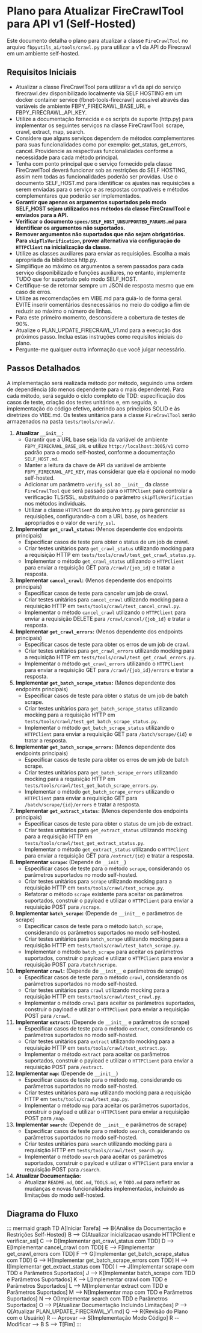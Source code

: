 # Plano para Atualizar FireCrawlTool para API v1 (Self-Hosted)

Este documento detalha o plano para atualizar a classe `FireCrawlTool` no arquivo `fbpyutils_ai/tools/crawl.py` para utilizar a v1 da API do Firecrawl em um ambiente self-hosted.

## Requisitos Iniciais

*   Atualizar a classe FireCrawlTool para utilizar a v1 da api do serviço firecrawl.dev disponibilizado localmente via SELF HOSTING em um docker container service (fbnet-tools-firecrawl) acessível através das variáveis de ambiente FBPY_FIRECRAWL_BASE_URL e FBPY_FIRECRAWL_API_KEY.
*   Utilize a documentação fornecida e os scripts de suporte (http.py) para implementar os seguintes serviços na classe FireCrawlTool: scrape, crawl, extract, map, search.
*   Considere que alguns serviços dependem de métodos complementares para suas funcionalidades como por exemplo: get_status, get_errors, cancel. Providencie as respectivas funcionalidades conforme a necessidade para cada método principal.
*   Tenha com ponto principal que o serviço fornecido pela classe FireCrawlTool deverá funcionar sob as restrições do SELF HOSTING, assim nem todas as funcionalidades poderão ser providas. Use o documento SELF_HOST.md para identificar os ajustes nas requisições a serem enviadas para o serviço e as respostas compatíveis e métodos complementares que poderão ser implementados.
*   **Garantir que apenas os argumentos suportados pelo modo SELF_HOST sejam utilizados nos métodos da classe FireCrawlTool e enviados para a API.**
*   **Verificar o documento `specs/SELF_HOST_UNSUPPORTED_PARAMS.md` para identificar os argumentos não suportados.**
*   **Remover argumentos não suportados que não sejam obrigatórios. Para `skipTlsVerification`, prover alternativa via configuração do `HTTPClient` na inicialização da classe.**
*   Utilize as classes auxiliares para enviar as requisições. Escolha a mais apropriada da bibilioteca http.py.
*   Simplifique ao máximo os argumentos a serem passados para cada serviço disponibilizado e funções auxiliares, no entanto, implemente TUDO que for suportado pelo modo SELF_HOST.
*   Certifique-se de retornar sempre um JSON de resposta mesmo que em caso de erros.
*   Utilize as recomendações em VIBE.md para guiá-lo de forma geral. EVITE inserir comentários desnecessários no meio do código a fim de reduzir ao máximo o número de linhas.
*   Para este primeiro momento, desconsidere a cobertura de testes de 90%.
*   Atualize o PLAN_UPDATE_FIRECRAWL_V1.md para a execução dos próximos passo. Inclua estas instruções como requisitos iniciais do plano.
*   Pergunte-me qualquer outra informação que você julgar necessário.

## Passos Detalhados

A implementação será realizada método por método, seguindo uma ordem de dependência (do menos dependente para o mais dependente). Para cada método, será seguido o ciclo completo de TDD: especificação dos casos de teste, criação dos testes unitários e, em seguida, a implementação do código efetivo, aderindo aos princípios SOLID e às diretrizes do VIBE.md. Os testes unitários para a classe `FireCrawlTool` serão armazenados na pasta `tests/tools/crawl/`.

1.  **Atualizar `__init__`:**
    *   Garantir que a URL base seja lida da variável de ambiente `FBPY_FIRECRAWL_BASE_URL` e utilize `http://localhost:3005/v1` como padrão para o modo self-hosted, conforme a documentação `SELF_HOST.md`.
    *   Manter a leitura da chave de API da variável de ambiente `FBPY_FIRECRAWL_API_KEY`, mas considerar que ela é opcional no modo self-hosted.
    *   Adicionar um parâmetro `verify_ssl` ao `__init__` da classe `FireCrawlTool` que será passado para o `HTTPClient` para controlar a verificação TLS/SSL, substituindo o parâmetro `skipTlsVerification` nos métodos individuais.
    *   Utilizar a classe `HTTPClient` do arquivo `http.py` para gerenciar as requisições, configurando-a com a URL base, os headers apropriados e o valor de `verify_ssl`.
2.  **Implementar `get_crawl_status`:** (Menos dependente dos endpoints principais)
    *   Especificar casos de teste para obter o status de um job de crawl.
    *   Criar testes unitários para `get_crawl_status` utilizando mocking para a requisição HTTP em `tests/tools/crawl/test_get_crawl_status.py`.
    *   Implementar o método `get_crawl_status` utilizando o `HTTPClient` para enviar a requisição GET para `/crawl/{job_id}` e tratar a resposta.
3.  **Implementar `cancel_crawl`:** (Menos dependente dos endpoints principais)
    *   Especificar casos de teste para cancelar um job de crawl.
    *   Criar testes unitários para `cancel_crawl` utilizando mocking para a requisição HTTP em `tests/tools/crawl/test_cancel_crawl.py`.
    *   Implementar o método `cancel_crawl` utilizando o `HTTPClient` para enviar a requisição DELETE para `/crawl/cancel/{job_id}` e tratar a resposta.
4.  **Implementar `get_crawl_errors`:** (Menos dependente dos endpoints principais)
    *   Especificar casos de teste para obter os erros de um job de crawl.
    *   Criar testes unitários para `get_crawl_errors` utilizando mocking para a requisição HTTP em `tests/tools/crawl/test_get_crawl_errors.py`.
    *   Implementar o método `get_crawl_errors` utilizando o `HTTPClient` para enviar a requisição GET para `/crawl/{job_id}/errors` e tratar a resposta.
5.  **Implementar `get_batch_scrape_status`:** (Menos dependente dos endpoints principais)
    *   Especificar casos de teste para obter o status de um job de batch scrape.
    *   Criar testes unitários para `get_batch_scrape_status` utilizando mocking para a requisição HTTP em `tests/tools/crawl/test_get_batch_scrape_status.py`.
    *   Implementar o método `get_batch_scrape_status` utilizando o `HTTPClient` para enviar a requisição GET para `/batch/scrape/{id}` e tratar a resposta.
6.  **Implementar `get_batch_scrape_errors`:** (Menos dependente dos endpoints principais)
    *   Especificar casos de teste para obter os erros de um job de batch scrape.
    *   Criar testes unitários para `get_batch_scrape_errors` utilizando mocking para a requisição HTTP em `tests/tools/crawl/test_get_batch_scrape_errors.py`.
    *   Implementar o método `get_batch_scrape_errors` utilizando o `HTTPClient` para enviar a requisição GET para `/batch/scrape/{id}/errors` e tratar a resposta.
7.  **Implementar `get_extract_status`:** (Menos dependente dos endpoints principais)
    *   Especificar casos de teste para obter o status de um job de extract.
    *   Criar testes unitários para `get_extract_status` utilizando mocking para a requisição HTTP em `tests/tools/crawl/test_get_extract_status.py`.
    *   Implementar o método `get_extract_status` utilizando o `HTTPClient` para enviar a requisição GET para `/extract/{id}` e tratar a resposta.
8.  **Implementar `scrape`:** (Depende de `__init__`)
    *   Especificar casos de teste para o método `scrape`, considerando os parâmetros suportados no modo self-hosted.
    *   Criar testes unitários para `scrape` utilizando mocking para a requisição HTTP em `tests/tools/crawl/test_scrape.py`.
    *   Refatorar o método `scrape` existente para aceitar os parâmetros suportados, construir o payload e utilizar o `HTTPClient` para enviar a requisição POST para `/scrape`.
9.  **Implementar `batch_scrape`:** (Depende de `__init__` e parâmetros de scrape)
    *   Especificar casos de teste para o método `batch_scrape`, considerando os parâmetros suportados no modo self-hosted.
    *   Criar testes unitários para `batch_scrape` utilizando mocking para a requisição HTTP em `tests/tools/crawl/test_batch_scrape.py`.
    *   Implementar o método `batch_scrape` para aceitar os parâmetros suportados, construir o payload e utilizar o `HTTPClient` para enviar a requisição POST para `/batch/scrape`.
10. **Implementar `crawl`:** (Depende de `__init__` e parâmetros de scrape)
    *   Especificar casos de teste para o método `crawl`, considerando os parâmetros suportados no modo self-hosted.
    *   Criar testes unitários para `crawl` utilizando mocking para a requisição HTTP em `tests/tools/crawl/test_crawl.py`.
    *   Implementar o método `crawl` para aceitar os parâmetros suportados, construir o payload e utilizar o `HTTPClient` para enviar a requisição POST para `/crawl`.
11. **Implementar `extract`:** (Depende de `__init__` e parâmetros de scrape)
    *   Especificar casos de teste para o método `extract`, considerando os parâmetros suportados no modo self-hosted.
    *   Criar testes unitários para `extract` utilizando mocking para a requisição HTTP em `tests/tools/crawl/test_extract.py`.
    *   Implementar o método `extract` para aceitar os parâmetros suportados, construir o payload e utilizar o `HTTPClient` para enviar a requisição POST para `/extract`.
12. **Implementar `map`:** (Depende de `__init__`)
    *   Especificar casos de teste para o método `map`, considerando os parâmetros suportados no modo self-hosted.
    *   Criar testes unitários para `map` utilizando mocking para a requisição HTTP em `tests/tools/crawl/test_map.py`.
    *   Implementar o método `map` para aceitar os parâmetros suportados, construir o payload e utilizar o `HTTPClient` para enviar a requisição POST para `/map`.
13. **Implementar `search`:** (Depende de `__init__` e parâmetros de scrape)
    *   Especificar casos de teste para o método `search`, considerando os parâmetros suportados no modo self-hosted.
    *   Criar testes unitários para `search` utilizando mocking para a requisição HTTP em `tests/tools/crawl/test_search.py`.
    *   Implementar o método `search` para aceitar os parâmetros suportados, construir o payload e utilizar o `HTTPClient` para enviar a requisição POST para `/search`.
14. **Atualizar Documentação:**
    *   Atualizar `README.md`, `DOC.md`, `TOOLS.md`, e `TODO.md` para refletir as mudanças e novas funcionalidades implementadas, incluindo as limitações do modo self-hosted.

## Diagrama do Fluxo

::: mermaid
graph TD
    A[Iniciar Tarefa] --> B{Análise da Documentação e Restrições Self-Hosted}
    B --> C[Atualizar inicializacao usando HTTPClient e verificar_ssl]
    C --> D[Implementar get_crawl_status com TDD]
    D --> E[Implementar cancel_crawl com TDD]
    E --> F[Implementar get_crawl_errors com TDD]
    F --> G[Implementar get_batch_scrape_status com TDD]
    G --> H[Implementar get_batch_scrape_errors com TDD]
    H --> I[Implementar get_extract_status com TDD]
    I --> J[Implementar scrape com TDD e Parâmetros Suportados]
    J --> K[Implementar batch_scrape com TDD e Parâmetros Suportados]
    K --> L[Implementar crawl com TDD e Parâmetros Suportados]
    L --> M[Implementar extract com TDD e Parâmetros Suportados]
    M --> N[Implementar map com TDD e Parâmetros Suportados]
    N --> O[Implementar search com TDD e Parâmetros Suportados]
    O --> P[Atualizar Documentação Incluindo Limitações]
    P --> Q[Atualizar PLAN_UPDATE_FIRECRAWL_V1.md]
    Q --> R{Revisão do Plano com o Usuário}
    R -- Aprovar --> S[Implementação Modo Código]
    R -- Modificar --> B
    S --> T[Fim]
:::
